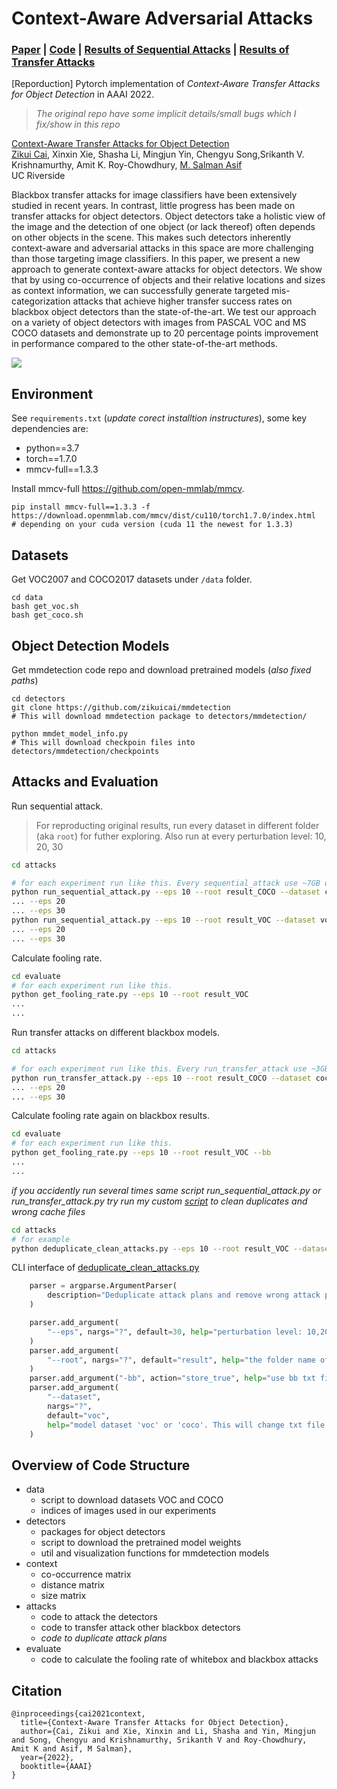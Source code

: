 # Context-Aware Adversarial Attacks
### [Paper](http://arxiv.org/abs/2112.03223) | [Code](https://github.com/SUPERustam/context-aware-attacks) | [Results of Sequential Attacks](evaluate/evaluate.txt) | [Results of Transfer Attacks](evaluate/evaluate_bb.txt) 

[Reporduction] Pytorch implementation of *Context-Aware Transfer Attacks for Object Detection* in AAAI 2022.

>_The original repo have some implicit details/small bugs which I fix/show in this repo_

[Context-Aware Transfer Attacks for Object Detection](http://arxiv.org/abs/2112.03223)  
 [Zikui Cai](https://zikuicai.github.io/), Xinxin Xie, Shasha Li, Mingjun Yin, Chengyu Song,Srikanth V. Krishnamurthy, Amit K. Roy-Chowdhury,
 [M. Salman Asif](https://intra.ece.ucr.edu/~sasif/)<br>
 UC Riverside 

Blackbox transfer attacks for image classifiers have been extensively studied in recent years. In contrast, little progress has been made on transfer attacks for object detectors. Object detectors take a holistic view of the image and the detection of one object (or lack thereof) often depends on other objects in the scene. This makes such detectors inherently context-aware and adversarial attacks in this space are more challenging than those targeting image classifiers. In this paper, we present a new approach to generate context-aware attacks for object detectors. We show that by using co-occurrence of objects and their relative locations and sizes as context information, we can successfully generate targeted mis-categorization attacks that achieve higher transfer success rates on blackbox object detectors than the state-of-the-art. We test our approach on a variety of object detectors with images from PASCAL VOC and MS COCO datasets and demonstrate up to 20 percentage points improvement in performance compared to the other state-of-the-art methods.

<img src='doc/framework.png'>


## Environment
See `requirements.txt` (_update corect installtion instructures_), some key dependencies are:

* python==3.7
* torch==1.7.0 
* mmcv-full==1.3.3

Install mmcv-full https://github.com/open-mmlab/mmcv.

```
pip install mmcv-full==1.3.3 -f https://download.openmmlab.com/mmcv/dist/cu110/torch1.7.0/index.html
# depending on your cuda version (cuda 11 the newest for 1.3.3)
```

## Datasets
Get VOC2007 and COCO2017 datasets under `/data` folder.
```
cd data
bash get_voc.sh
bash get_coco.sh
```

## Object Detection Models
Get mmdetection code repo and download pretrained models (_also fixed paths_)
```
cd detectors
git clone https://github.com/zikuicai/mmdetection
# This will download mmdetection package to detectors/mmdetection/

python mmdet_model_info.py
# This will download checkpoin files into detectors/mmdetection/checkpoints
```

## Attacks and Evaluation
Run sequential attack. 
>For reproducting original results, run every dataset in different folder (aka `root`) for futher exploring. Also run at every perturbation level: 10, 20, 30
```sh
cd attacks

# for each experiment run like this. Every sequential_attack use ~7GB of VRAM in GPU
python run_sequential_attack.py --eps 10 --root result_COCO --dataset coco
... --eps 20
... --eps 30
python run_sequential_attack.py --eps 10 --root result_VOC --dataset voc
... --eps 20
... --eps 30
```

Calculate fooling rate.
```sh
cd evaluate
# for each experiment run like this.
python get_fooling_rate.py --eps 10 --root result_VOC
...
...
```

Run transfer attacks on different blackbox models.
```sh
cd attacks

# for each experiment run like this. Every run_transfer_attack use ~3GB of VRAM in GPU
python run_transfer_attack.py --eps 10 --root result_COCO --dataset coco
... --eps 20
... --eps 30
```

Calculate fooling rate again on blackbox results.
```sh
cd evaluate
# for each experiment run like this.
python get_fooling_rate.py --eps 10 --root result_VOC --bb
...
...
```

_if you accidently run several times same script run_sequential_attack.py or run_transfer_attack.py try run my custom [script](attacks/deduplicate_clean_attacks.py) to clean duplicates and wrong cache files_
```sh
cd attacks
# for example
python deduplicate_clean_attacks.py --eps 10 --root result_VOC --dataset voc
```
CLI interface of [deduplicate_clean_attacks.py](attacks/deduplicate_clean_attacks.py)
```py
    parser = argparse.ArgumentParser(
        description="Deduplicate attack plans and remove wrong attack plans."
    )

    parser.add_argument(
        "--eps", nargs="?", default=30, help="perturbation level: 10,20,30,40,50"
    )
    parser.add_argument(
        "--root", nargs="?", default="result", help="the folder name of result"
    )
    parser.add_argument("-bb", action="store_true", help="use bb txt file")
    parser.add_argument(
        "--dataset",
        nargs="?",
        default="voc",
        help="model dataset 'voc' or 'coco'. This will change txt file name",
    )
```

## Overview of Code Structure
- data
    - script to download datasets VOC and COCO
    - indices of images used in our experiments   
- detectors
    - packages for object detectors
    - script to download the pretrained model weights
    - util and visualization functions for mmdetection models
- context
    - co-occurrence matrix
    - distance matrix
    - size matrix
- attacks
    - code to attack the detectors
    - code to transfer attack other blackbox detectors
    - _code to duplicate attack plans_
- evaluate
    - code to calculate the fooling rate of whitebox and blackbox attacks


## Citation
```
@inproceedings{cai2021context,
  title={Context-Aware Transfer Attacks for Object Detection},
  author={Cai, Zikui and Xie, Xinxin and Li, Shasha and Yin, Mingjun and Song, Chengyu and Krishnamurthy, Srikanth V and Roy-Chowdhury, Amit K and Asif, M Salman},
  year={2022},
  booktitle={AAAI}
}
```
